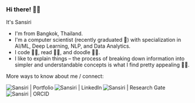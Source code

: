 ### Hi there! 👋😀

It's Sansiri  
- I'm from Bangkok, Thailand.
- I'm a computer scientist (recently graduated 🎉) with specialization in AI/ML, Deep Learning, NLP, and Data Analytics.
- I code 👩‍💻, read 👩‍🏫, and doodle 👩‍🎨. 
- I like to explain things – the process of breaking down information into simpler and understandable concepts is what I find pretty appealing 🌱🌾. 

More ways to know about me / connect:

<a href="http://www.cs.ucf.edu/~sansiri/"><img align="left" src="https://img.shields.io/badge/website-000000?style=for-the-badge&logo=About.me&logoColor=white" alt="Sansiri | Portfolio" /></a>
<a href="https://www.linkedin.com/in/sansiritarnpradab/"><img align="left" src="https://img.shields.io/badge/LinkedIn-0077B5?style=for-the-badge&logo=linkedin&logoColor=white" alt="Sansiri | LinkedIn" /></a>
<a href="https://www.researchgate.net/profile/Sansiri-Tarnpradab"><img align="left" src="https://img.shields.io/badge/Research_Gate-00CCBB.svg?&style=for-the-badge&logo=ResearchGate&logoColor=white" alt="Sansiri | Research Gate" /></a>
<a href="https://orcid.org/0000-0003-2145-9542"><img align="left" src="https://img.shields.io/badge/orcid-A6CE39?style=for-the-badge&logo=orcid&logoColor=white" alt="Sansiri | ORCID" /></a>

<!--
**sansiri20/sansiri20** is a ✨ _special_ ✨ repository because its `README.md` (this file) appears on your GitHub profile.

Here are some ideas to get you started:

- 🔭 I’m currently working on ...
- 🌱 I’m currently learning ...
- 👯 I’m looking to collaborate on ...
- 🤔 I’m looking for help with ...
- 💬 Ask me about ...
- 📫 How to reach me: ...
- 😄 Pronouns: ...
- ⚡ Fun fact: ...
-->
